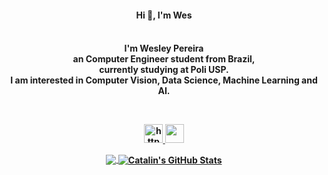 
<p align="center">
	<h4 align="center"> Hi 👋, I'm Wes <h4/>
</p>

<div align="center">
	<p>
		<br>I'm Wesley Pereira
		<br>an Computer Engineer student from Brazil, 
		<br>currently studying at Poli USP.
    <br> I am interested in Computer Vision, Data Science, Machine Learning and AI.
	</p>
<div/>

<br/>

<p align="center">
	<a href="https://medium.com/https://medium.com/wespereira">
		<img width="30" src="https://raw.githubusercontent.com/rahuldkjain/github-profile-readme-generator/master/src/images/icons/Social/medium.svg" alt="https://medium.com/wespereira">
  	<a/>	
  	<a href="https://www.linkedin.com/in/wes-pereira/">
  		<img width="30" src="https://image.flaticon.com/icons/png/512/174/174857.png">
  	<a/>
</p>

<p align="center">
  <a href="https://github.com/wespereira/wespereira">
  <img align="center" src="https://github-readme-stats.vercel.app/api/top-langs/?username=wespereira&hide=java,html&title_color=ffffff&text_color=c9cacc&icon_color=2bbc8a&bg_color=1d1f21" />
</a>

<a href="https://github.com/wespereira/wespereira">
  <img align="center" src="https://github-readme-stats.vercel.app/api?username=wespereira&show_icons=true&line_height=27&count_private=true&title_color=ffffff&text_color=c9cacc&icon_color=2bbc8a&bg_color=1d1f21" alt="Catalin's GitHub Stats" />
</p>
